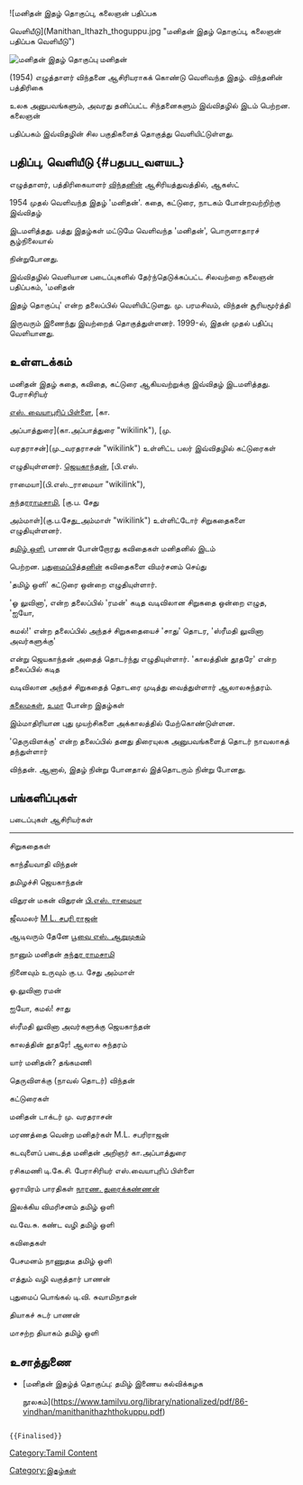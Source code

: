 ![மனிதன் இதழ் தொகுப்பு, கலைஞன் பதிப்பக
வெளியீடு](Manithan_Ithazh_thoguppu.jpg "மனிதன் இதழ் தொகுப்பு, கலைஞன் பதிப்பக வெளியீடு")
![மனிதன் இதழ் தொகுப்பு](Manithan_Inner_page.jpg "மனிதன் இதழ் தொகுப்பு") மனிதன்
(1954) எழுத்தாளர் விந்தனை ஆசிரியராகக் கொண்டு வெளிவந்த இதழ். விந்தனின் பத்திரிகை
உலக அனுபவங்களும், அவரது தனிப்பட்ட சிந்தனைகளும் இவ்விதழில் இடம் பெற்றன. கலைஞன்
பதிப்பகம் இவ்விதழின் சில பகுதிகளைத் தொகுத்து வெளியிட்டுள்ளது.

## பதிப்பு, வெளியீடு {#பதபப_வளயட}

எழுத்தாளர், பத்திரிகையாளர் [விந்தனின்](விந்தன் "wikilink") ஆசிரியத்துவத்தில், ஆகஸ்ட்
1954 முதல் வெளிவந்த இதழ் 'மனிதன்'. கதை, கட்டுரை, நாடகம் போன்றவற்றிற்கு இவ்விதழ்
இடமளித்தது. பத்து இதழ்கள் மட்டுமே வெளிவந்த 'மனிதன்', பொருளாதாரச் சூழ்நிலையால்
நின்றுபோனது.

இவ்விதழில் வெளியான படைப்புகளில் தேர்ந்தெடுக்கப்பட்ட சிலவற்றை கலைஞன் பதிப்பகம், 'மனிதன்
இதழ் தொகுப்பு' என்ற தலைப்பில் வெளியிட்டுளது. மு. பரமசிவம், விந்தன் சூரியமூர்த்தி
இருவரும் இணைந்து இவற்றைத் தொகுத்துள்ளனர். 1999-ல், இதன் முதல் பதிப்பு வெளியானது.

## உள்ளடக்கம்

மனிதன் இதழ் கதை, கவிதை, கட்டுரை ஆகியவற்றுக்கு இவ்விதழ் இடமளித்தது. பேராசிரியர்
[எஸ். வையாபுரிப் பிள்ளை](எஸ்._வையாபுரிப்_பிள்ளை "wikilink"), [கா.
அப்பாத்துரை](கா.அப்பாத்துரை "wikilink"), [மு.
வரதராசன்](மு._வரதராசன் "wikilink") உள்ளிட்ட பலர் இவ்விதழில் கட்டுரைகள்
எழுதியுள்ளனர். [ஜெயகாந்தன்](ஜெயகாந்தன் "wikilink"), [பி.எஸ்.
ராமையா](பி.எஸ்._ராமையா "wikilink"),
[சுந்தரராமசாமி](சுந்தர_ராமசாமி "wikilink"), [கு.ப. சேது
அம்மாள்](கு.ப.சேது_அம்மாள் "wikilink") உள்ளிட்டோர் சிறுகதைகளை எழுதியுள்ளனர்.
[தமிழ் ஒளி](தமிழ்_ஒளி "wikilink"), பாணன் போன்றோரது கவிதைகள் மனிதனில் இடம்
பெற்றன. [புதுமைப்பித்தனின்](புதுமைப்பித்தன் "wikilink") கவிதைகளை விமர்சனம் செய்து
'தமிழ் ஒளி' கட்டுரை ஒன்றை எழுதியுள்ளார்.

'ஓ லுவினா', என்ற தலைப்பில் 'ரமன்' கடித வடிவிலான சிறுகதை ஒன்றை எழுத, 'ஐயோ,
கமல்!' என்ற தலைப்பில் அந்தச் சிறுகதையைச் 'சாது' தொடர, 'ஸ்ரீமதி லுவினா அவர்களுக்கு'
என்று ஜெயகாந்தன் அதைத் தொடர்ந்து எழுதியுள்ளார். 'காலத்தின் தூதரே' என்ற தலைப்பில் கடித
வடிவிலான அந்தச் சிறுகதைத் தொடரை முடித்து வைத்துள்ளார் ஆலாலசுந்தரம்.
[கலைமகள்](கலைமகள் "wikilink"), [உமா](உமா_(இதழ்) "wikilink") போன்ற இதழ்கள்
இம்மாதிரியான புது முயற்சிகளை அக்காலத்தில் மேற்கொண்டுள்ளன.

'தெருவிளக்கு' என்ற தலைப்பில் தனது திரையுலக அனுபவங்களைத் தொடர் நாவலாகத் தந்துள்ளார்
விந்தன். ஆனால், இதழ் நின்று போனதால் இத்தொடரும் நின்று போனது.

## பங்களிப்புகள்

  படைப்புகள்                 ஆசிரியர்கள்
  ------------------------ ------------------------------------------------
  சிறுகதைகள்                
  காந்தீயவாதி                விந்தன்
  தமிழச்சி                  ஜெயகாந்தன்
  விதுரன் மகன் விதுரன்        [பி.எஸ். ராமையா](பி.எஸ்._ராமையா "wikilink")
  ஜீவமலர்                    [M L. சபரி ராஜன்](M_L._சபரிராஜன் "wikilink")
  ஆடிவரும் தேனே             [பூவை எஸ். ஆறுமுகம்](பூவை.எஸ்.ஆறுமுகம் "wikilink")
  நானும் மனிதன்              [சுந்தர ராமசாமி](சுந்தர_ராமசாமி "wikilink")
  நினைவும் உருவும்           கு.ப. சேது அம்மாள்
  ஓ.லுவினா                 ரமன்
  ஐயோ, கமல்!                சாது
  ஸ்ரீமதி லுவினா அவர்களுக்கு   ஜெயகாந்தன்
  காலத்தின் தூதரே!           ஆலால சுந்தரம்
  யார் மனிதன்?               தங்கமணி
  தெருவிளக்கு (நாவல் தொடர்)   விந்தன்
  கட்டுரைகள்                 
  மனிதன்                    டாக்டர் மு. வரதராசன்
  மரணத்தை வென்ற மனிதர்கள்      M.L. சபரிராஜன்
  கடவுளைப் படைத்த மனிதன்      அறிஞர் கா.அப்பாத்துரை
  ரசிகமணி டி.கே.சி.        பேராசிரியர் எஸ்.வையாபுரிப் பிள்ளை
  ஓராயிரம் பாரதிகள்          [நாரண. துரைக்கண்ணன்](நாரண_துரைக்கண்ணன் "wikilink")
  இலக்கிய விமரிசனம்          தமிழ் ஒளி
  வ.வே.சு. கண்ட வழி         தமிழ் ஒளி
  கவிதைகள்                  
  பேசமனம் நாணுதடீ            தமிழ் ஒளி
  எத்தும் வழி வகுத்தார்        பாணன்
  புதுமைப் பொங்கல்            டி.வி. சுவாமிநாதன்
  தியாகச் சுடர்              பாணன்
  மாசற்ற தியாகம்             தமிழ் ஒளி

## உசாத்துணை

-   [மனிதன் இதழ்த் தொகுப்பு: தமிழ் இணைய கல்விக்கழக
    நூலகம்](https://www.tamilvu.org/library/nationalized/pdf/86-vindhan/manithanithazhthokuppu.pdf)

```{=mediawiki}
{{Finalised}}
```
[Category:Tamil Content](Category:Tamil_Content "wikilink")
[Category:இதழ்கள்](Category:இதழ்கள் "wikilink")
